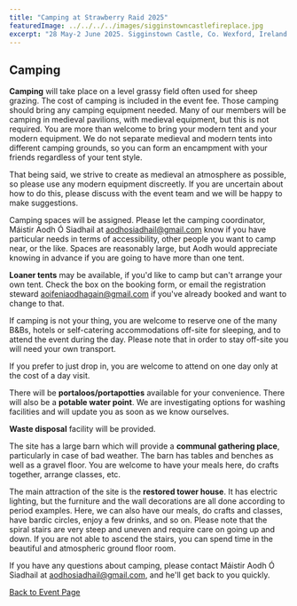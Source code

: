 ```yaml
---
title: "Camping at Strawberry Raid 2025"
featuredImage: ../../../../images/sigginstowncastlefireplace.jpg
excerpt: "28 May-2 June 2025. Sigginstown Castle, Co. Wexford, Ireland."
---
```


## Camping

**Camping** will take place on a level grassy field often used for sheep grazing. The cost of camping is included in the event fee. Those camping should bring any camping equipment needed. Many of our members will be camping in medieval pavilions, with medieval equipment, but this is not required. You are more than welcome to bring your modern tent and your modern equipment. We do not separate medieval and modern tents into different camping grounds, so you can form an encampment with your friends regardless of your tent style.

That being said, we strive to create as medieval an atmosphere as possible, so please use any modern equipment discreetly. If you are uncertain about how to do this, please discuss with the event team and we will be happy to make suggestions.  

Camping spaces will be assigned. Please let the camping coordinator, Máistir Aodh Ó Siadhail at <a href="mailto:aodhosiadhail@gmail.com">aodhosiadhail@gmail.com</a> know if you have particular needs in terms of accessibility, other people you want to camp near, or the like. Spaces are reasonably large, but Aodh would appreciate knowing in advance if you are going to have more than one tent.

**Loaner tents** may be available, if you'd like to camp but can't arrange your own tent. Check the box on the booking form, or email the registration steward <a href="mailto:aoifeniaodhagain@gmail.com">aoifeniaodhagain@gmail.com</a> if you've already booked and want to change to that.

If camping is not your thing, you are welcome to reserve one of the many B&Bs, hotels or self-catering accommodations off-site for sleeping, and to attend the event during the day. Please note that in order to stay off-site you will need your own transport. 

If you prefer to just drop in, you are welcome to attend on one day only at the cost of a day visit.

There will be **portaloos/portapotties** available for your convenience. There will also be a **potable water point**. We are investigating options for washing facilities and will update you as soon as we know ourselves. 

**Waste disposal** facility will be provided. 

The site has a large barn which will provide a **communal gathering place**, particularly in case of bad weather. The barn has tables and benches as well as a gravel floor. You are welcome to have your meals here, do crafts together, arrange classes, etc. 

The main attraction of the site is the **restored tower house**. It has electric lighting, but the furniture and the wall decorations are all done according to period examples. Here, we can also have our meals, do crafts and classes, have bardic circles, enjoy a few drinks, and so on. Please note that the spiral stairs are very steep and uneven and require care on going up and down. If you are not able to ascend the stairs, you can spend time in the beautiful and atmospheric ground floor room.

If you have any questions about camping, please contact Máistir Aodh Ó Siadhail at <a href="mailto:aodhosiadhail@gmail.com">aodhosiadhail@gmail.com</a>, and he'll get back to you quickly.

<a href="/events/2025/strawberry-raid-iv/">Back to Event Page</a>
